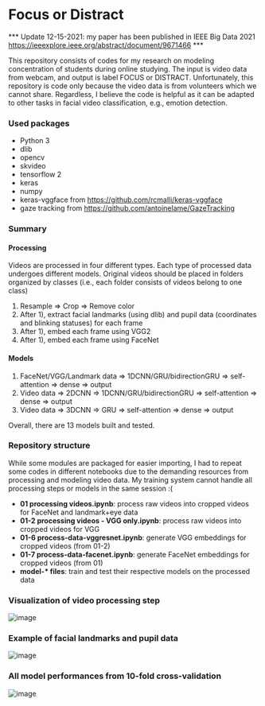# Focus or Distract

*** Update 12-15-2021: my paper has been published in IEEE Big Data 2021 https://ieeexplore.ieee.org/abstract/document/9671466 ***

This repository consists of codes for my research on modeling concentration of students during online studying. The input is video data from webcam, and output is label FOCUS or DISTRACT. Unfortunately, this repository is code only because the video data is from volunteers which we cannot share. Regardless, I believe the code is helpful as it can be adapted to other tasks in facial video classification, e.g., emotion detection.

### Used packages

- Python 3
- dlib
- opencv
- skvideo
- tensorflow 2
- keras
- numpy
- keras-vggface from https://github.com/rcmalli/keras-vggface
- gaze tracking from https://github.com/antoinelame/GazeTracking

### Summary

#### Processing
Videos are processed in four different types. Each type of processed data undergoes different models. Original videos should be placed in folders organized by classes (i.e., each folder consists of videos belong to one class)
1. Resample => Crop => Remove color
2. After 1), extract facial landmarks (using dlib) and pupil data (coordinates and blinking statuses) for each frame
3. After 1), embed each frame using VGG2
4. After 1), embed each frame using FaceNet

#### Models
1. FaceNet/VGG/Landmark data => 1DCNN/GRU/bidirectionGRU => self-attention => dense => output
2. Video data => 2DCNN => 1DCNN/GRU/bidirectionGRU => self-attention => dense => output
3. Video data => 3DCNN => GRU => self-attention => dense => output

Overall, there are 13 models built and tested.

### Repository structure

While some modules are packaged for easier importing, I had to repeat some codes in different notebooks due to the demanding resources from processing and modeling video data. My training system cannot handle all processing steps or models in the same session :(

- <b>01 processing videos.ipynb</b>: process raw videos into cropped videos for FaceNet and landmark+eye data
- <b>01-2 processing videos - VGG only.ipynb</b>: process raw videos into cropped videos for VGG 
- <b>01-6 process-data-vggresnet.ipynb</b>: generate VGG embeddings for cropped videos (from 01-2)
- <b>01-7 process-data-facenet.ipynb</b>: generate FaceNet embeddings for cropped videos (from 01)
- <b>model-* files</b>: train and test their respective models on the processed data

### Visualization of video processing step

![image](https://user-images.githubusercontent.com/5643444/232187226-232c4ecc-04e8-451b-bc78-8ad6d751e51c.png)

### Example of facial landmarks and pupil data

![image](https://user-images.githubusercontent.com/5643444/232187251-c52ce1bd-2541-44bd-bd03-0a8688d2897c.png)

### All model performances from 10-fold cross-validation

![image](https://user-images.githubusercontent.com/5643444/232187262-e94b2781-a7e9-4275-8f64-182168328ff7.png)
